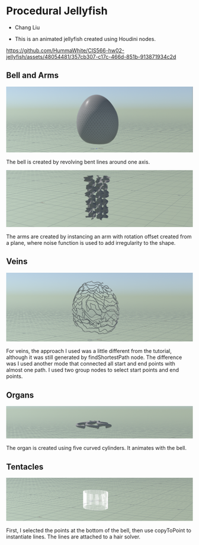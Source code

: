 # Procedural Jellyfish

- Chang Liu

- This is an animated jellyfish created using Houdini nodes.



https://github.com/HummaWhite/CIS566-hw02-jellyfish/assets/48054481/357cb307-c17c-466d-851b-913871934c2d



## Bell and Arms

![](./body.png)

The bell is created by revolving bent lines around one axis.

![](./arm.png)

The arms are created by instancing an arm with rotation offset created from a plane, where noise function is used to add irregularity to the shape.

## Veins

![](./vein.png)

For veins, the approach I used was a little different from the tutorial, although it was still generated by findShortestPath node. The difference was I used another mode that connected all start and end points with almost one path. I used two group nodes to select start points and end points.

## Organs

![](./org.png)

The organ is created using five curved cylinders. It animates with the bell.

## Tentacles

![](./tac.png)

First, I selected the points at the bottom of the bell, then use copyToPoint to instantiate lines. The lines are attached to a hair solver.
